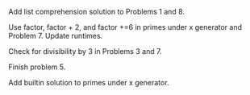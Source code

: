 Add list comprehension solution to Problems 1 and 8.

Use factor, factor + 2, and factor +=6 in primes under x generator and Problem 7. Update runtimes. 

Check for divisibility by 3 in Problems 3 and 7.

Finish problem 5.

Add builtin solution to primes under x generator.
